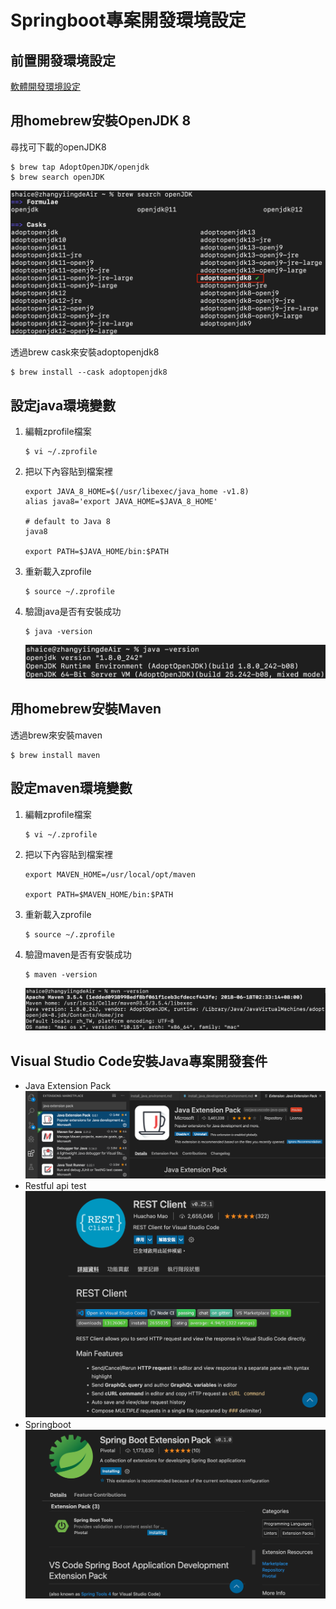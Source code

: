 # Springboot專案開發環境設定
## 前置開發環境設定
[軟體開發環境設定](install_dev_env.md)

## 用homebrew安裝OpenJDK 8
尋找可下載的openJDK8
```
$ brew tap AdoptOpenJDK/openjdk
$ brew search openJDK
```
![search_openJDK.png](install_springboot_dev_env/search_openJDK.png)

透過brew cask來安裝adoptopenjdk8
```
$ brew install --cask adoptopenjdk8
```

## 設定java環境變數
1. 編輯zprofile檔案
    ```
    $ vi ~/.zprofile
    ```
2. 把以下內容貼到檔案裡
    ```
    export JAVA_8_HOME=$(/usr/libexec/java_home -v1.8)
    alias java8='export JAVA_HOME=$JAVA_8_HOME'
    
    # default to Java 8
    java8

    export PATH=$JAVA_HOME/bin:$PATH
    ```
3. 重新載入zprofile
    ```
    $ source ~/.zprofile
    ```
4. 驗證java是否有安裝成功
    ```
    $ java -version
    ```
    ![check_java_is_available.png](install_springboot_dev_env/check_java_is_available.png)

## 用homebrew安裝Maven
透過brew來安裝maven
```
$ brew install maven
```

## 設定maven環境變數
1. 編輯zprofile檔案
    ```
    $ vi ~/.zprofile
    ```
2. 把以下內容貼到檔案裡
    ```
    export MAVEN_HOME=/usr/local/opt/maven

    export PATH=$MAVEN_HOME/bin:$PATH
    ```
3. 重新載入zprofile
    ```
    $ source ~/.zprofile
    ```
4. 驗證maven是否有安裝成功
    ```
    $ maven -version
    ```
    ![check_maven_is_available.png](install_springboot_dev_env/check_maven_is_available.png)

## Visual Studio Code安裝Java專案開發套件
- Java Extension Pack
    ![download_Java Extension Pack.png](install_springboot_dev_env/download_Java%20Extension%20Pack.png)
- Restful api test
    ![REST Client.png](install_springboot_dev_env/REST%20Client.png)
- Springboot
    ![Springboot.png](install_springboot_dev_env/Springboot.png)